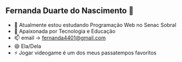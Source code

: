 ## Fernanda Duarte do Nascimento 👋

<!--
**fernandaduarten/fernandaduarten** is a ✨ _special_ ✨ repository because its `README.md` (this file) appears on your GitHub profile.

Here are some ideas to get you started:

- 🔭 I’m currently working on ...
- 🌱 I’m currently learning ...
- 👯 I’m looking to collaborate on ...
- 🤔 I’m looking for help with ...
- 💬 Ask me about ...
- 📫 How to reach me: ...
- 😄 Pronouns: ...
- ⚡ Fun fact: ...
-->
- 🌱 Atualmente estou estudando Programação Web no Senac Sobral
- 💬 Apaixonada por Tecnologia e Educação
- 📫 email -> fernanda4401@gmail.com
- 😄 Ela/Dela
- ⚡ Jogar videogame é um dos meus passatempos favoritos
